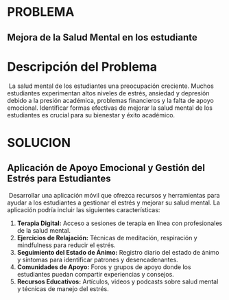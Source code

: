 # PROBLEMA
## Mejora de la Salud Mental en los estudiante

# Descripción del Problema
 La salud mental de los estudiantes  una preocupación creciente. Muchos estudiantes experimentan altos niveles de estrés, ansiedad y depresión debido a la presión académica, problemas financieros y la falta de apoyo emocional. Identificar formas efectivas de mejorar la salud mental de los estudiantes es crucial para su bienestar y éxito académico.

# SOLUCION
## Aplicación de Apoyo Emocional y Gestión del Estrés para Estudiantes

 Desarrollar una aplicación móvil que ofrezca recursos y herramientas para ayudar a los estudiantes a gestionar el estrés y mejorar su salud mental. La aplicación podría incluir las siguientes características:

1. **Terapia Digital:** Acceso a sesiones de terapia en línea con profesionales de la salud mental.
2. **Ejercicios de Relajación:** Técnicas de meditación, respiración y mindfulness para reducir el estrés.
3. **Seguimiento del Estado de Ánimo:** Registro diario del estado de ánimo y síntomas para identificar patrones y desencadenantes.
4. **Comunidades de Apoyo:** Foros y grupos de apoyo donde los estudiantes puedan compartir experiencias y consejos.
5. **Recursos Educativos:** Artículos, videos y podcasts sobre salud mental y técnicas de manejo del estrés.